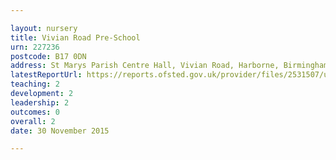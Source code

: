 ```yaml
---

layout: nursery
title: Vivian Road Pre-School
urn: 227236
postcode: B17 0DN
address: St Marys Parish Centre Hall, Vivian Road, Harborne, Birmingham, West Midlands, B17 0DN
latestReportUrl: https://reports.ofsted.gov.uk/provider/files/2531507/urn/227236.pdf
teaching: 2
development: 2
leadership: 2
outcomes: 0
overall: 2
date: 30 November 2015

---
```

